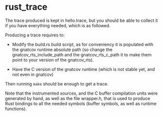# rust_trace

The trace produced is kept in hello.trace, but you should be able to collect
it if you have everything needed, which is as followed.

Producing a trace requires to:
* Modify the build.rs build script, as for conveniency it is populated with the
  gnatcov runtime absolute path (so change the gnatcov\_rts\_include\_path and
  the gnatcov\_rts\_c\_path it to make them point to your version of the 
  gnatcov\_rts).
  
* Have the C version of the gnatcov runtime (which is not stable yet, and not
  even in gnatcov)

Then running `make` should be enough to get a trace.

Note that the instrumented sources, and the C buffer compilation units were
generated by hand, as well as the file wrapper.h, that is used to produce
Rust bindings to all the needed symbols (buffer symbols, as well as runtime
functions).

